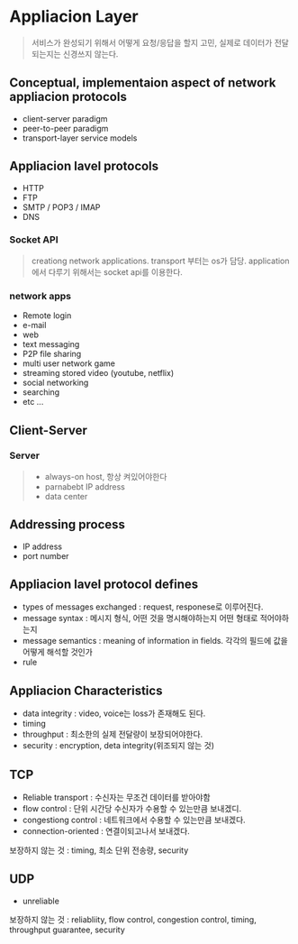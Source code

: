 # Appliacion Layer

> 서비스가 완성되기 위해서 어떻게 요청/응답을 할지 고민, 실제로 데이터가 전달되는지는 신경쓰지 않는다.

## Conceptual, implementaion aspect of network appliacion protocols

- client-server paradigm
- peer-to-peer paradigm
- transport-layer service models

## Appliacion lavel protocols

- HTTP
- FTP
- SMTP / POP3 / IMAP
- DNS

### Socket API

> creationg network applications. transport 부터는 os가 담당. application에서 다루기 위해서는 socket api를 이용한다.

### network apps

- Remote login
- e-mail
- web
- text messaging
- P2P file sharing
- multi user network game
- streaming stored video (youtube, netflix)
- social networking
- searching
- etc ...

## Client-Server

### Server

> - always-on host, 항상 켜있어야한다
> - parnabebt IP address
> - data center

## Addressing process

- IP address
- port number

## Appliacion lavel protocol defines

- types of messages exchanged : request, responese로 이루어진다.
- message syntax : 메시지 형식, 어떤 것을 명시해야하는지 어떤 형태로 적어야하는지
- message semantics : meaning of information in fields. 각각의 필드에 값을 어떻게 해석할 것인가
- rule

## Appliacion Characteristics

- data integrity : video, voice는 loss가 존재해도 된다.
- timing
- throughput : 최소한의 실제 전달량이 보장되어야한다.
- security : encryption, deta integrity(위조되지 않는 것)

## TCP

- Reliable transport : 수신자는 무조건 데이터를 받아야함
- flow control : 단위 시간당 수신자가 수용할 수 있는만큼 보내겠디.
- congestiong control : 네트워크에서 수용할 수 있는만큼 보내겠다.
- connection-oriented : 연결이되고나서 보내겠다.

보장하지 않는 것 : timing, 최소 단위 전송량, security

## UDP

- unreliable

보장하지 않는 것 : reliabliity, flow control, congestion control, timing, throughput guarantee, security

